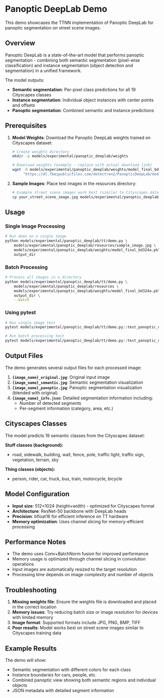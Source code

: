 # Panoptic DeepLab Demo

This demo showcases the TTNN implementation of Panoptic DeepLab for panoptic segmentation on street scene images.

## Overview

Panoptic DeepLab is a state-of-the-art model that performs panoptic segmentation - combining both semantic segmentation (pixel-wise classification) and instance segmentation (object detection and segmentation) in a unified framework.

The model outputs:
- **Semantic segmentation**: Per-pixel class predictions for all 19 Cityscapes classes
- **Instance segmentation**: Individual object instances with center points and offsets
- **Panoptic segmentation**: Combined semantic and instance predictions

## Prerequisites

1. **Model Weights**: Download the Panoptic DeepLab weights trained on Cityscapes dataset:
   ```bash
   # Create weights directory
   mkdir -p models/experimental/panoptic_deeplab/weights

   # Download weights (example - replace with actual download link)
   wget -O models/experimental/panoptic_deeplab/weights/model_final_bd324a.pkl \
        "https://dl.fbaipublicfiles.com/detectron2/PanopticDeepLab/model_final_bd324a.pkl"
   ```

2. **Sample Images**: Place test images in the resources directory:
   ```bash
   # Example street scene images work best (similar to Cityscapes dataset)
   cp your_street_scene_image.jpg models/experimental/panoptic_deeplab/resources/
   ```

## Usage

### Single Image Processing

```bash
# Run demo on a single image
python models/experimental/panoptic_deeplab/tt/demo.py \
    models/experimental/panoptic_deeplab/resources/sample_image.jpg \
    models/experimental/panoptic_deeplab/weights/model_final_bd324a.pkl \
    output_dir
```

### Batch Processing

```bash
# Process all images in a directory
python models/experimental/panoptic_deeplab/tt/demo.py \
    models/experimental/panoptic_deeplab/resources \
    models/experimental/panoptic_deeplab/weights/model_final_bd324a.pkl \
    output_dir \
    --batch
```

### Using pytest

```bash
# Run single image test
pytest models/experimental/panoptic_deeplab/tt/demo.py::test_panoptic_deeplab_demo -v

# Run batch processing test
pytest models/experimental/panoptic_deeplab/tt/demo.py::test_panoptic_deeplab_batch_demo -v
```

## Output Files

The demo generates several output files for each processed image:

1. **`{image_name}_original.jpg`**: Original input image
2. **`{image_name}_semantic.jpg`**: Semantic segmentation visualization
3. **`{image_name}_panoptic.jpg`**: Panoptic segmentation visualization (blended with original)
4. **`{image_name}_info.json`**: Detailed segmentation information including:
   - Number of detected segments
   - Per-segment information (category, area, etc.)

## Cityscapes Classes

The model predicts 19 semantic classes from the Cityscapes dataset:

**Stuff classes (background):**
- road, sidewalk, building, wall, fence, pole, traffic light, traffic sign, vegetation, terrain, sky

**Thing classes (objects):**
- person, rider, car, truck, bus, train, motorcycle, bicycle

## Model Configuration

- **Input size**: 512×1024 (height×width) - optimized for Cityscapes format
- **Architecture**: ResNet-50 backbone with DeepLab heads
- **Precision**: bfloat16 for efficient inference on TT hardware
- **Memory optimization**: Uses channel slicing for memory-efficient processing

## Performance Notes

- The demo uses Conv+BatchNorm fusion for improved performance
- Memory usage is optimized through channel slicing in convolution operations
- Input images are automatically resized to the target resolution
- Processing time depends on image complexity and number of objects

## Troubleshooting

1. **Missing weights file**: Ensure the weights file is downloaded and placed in the correct location
2. **Memory issues**: Try reducing batch size or image resolution for devices with limited memory
3. **Image format**: Supported formats include JPG, PNG, BMP, TIFF
4. **Poor results**: Model works best on street scene images similar to Cityscapes training data

## Example Results

The demo will show:
- Semantic segmentation with different colors for each class
- Instance boundaries for cars, people, etc.
- Combined panoptic view showing both semantic regions and individual objects
- JSON metadata with detailed segment information
